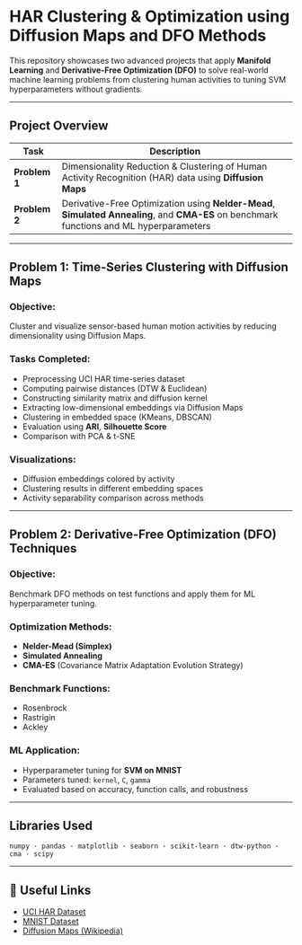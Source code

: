 #  HAR Clustering & Optimization using Diffusion Maps and DFO Methods

This repository showcases two advanced projects that apply **Manifold Learning** and **Derivative-Free Optimization (DFO)** to solve real-world machine learning problems from clustering human activities to tuning SVM hyperparameters without gradients.

---

## Project Overview

| Task | Description |
|------|-------------|
| **Problem 1** | Dimensionality Reduction & Clustering of Human Activity Recognition (HAR) data using **Diffusion Maps** |
| **Problem 2** | Derivative-Free Optimization using **Nelder-Mead**, **Simulated Annealing**, and **CMA-ES** on benchmark functions and ML hyperparameters |

---

## Problem 1: Time-Series Clustering with Diffusion Maps

### Objective:
Cluster and visualize sensor-based human motion activities by reducing dimensionality using Diffusion Maps.

### Tasks Completed:
- Preprocessing UCI HAR time-series dataset
- Computing pairwise distances (DTW & Euclidean)
- Constructing similarity matrix and diffusion kernel
- Extracting low-dimensional embeddings via Diffusion Maps
- Clustering in embedded space (KMeans, DBSCAN)
- Evaluation using **ARI**, **Silhouette Score**
- Comparison with PCA & t-SNE

### Visualizations:
- Diffusion embeddings colored by activity
- Clustering results in different embedding spaces
- Activity separability comparison across methods

---

## Problem 2: Derivative-Free Optimization (DFO) Techniques

### Objective:
Benchmark DFO methods on test functions and apply them for ML hyperparameter tuning.

### Optimization Methods:
- **Nelder-Mead (Simplex)**
- **Simulated Annealing**
- **CMA-ES** (Covariance Matrix Adaptation Evolution Strategy)

### Benchmark Functions:
- Rosenbrock
- Rastrigin
- Ackley

### ML Application:
- Hyperparameter tuning for **SVM on MNIST**
- Parameters tuned: `kernel`, `C`, `gamma`
- Evaluated based on accuracy, function calls, and robustness

---

## Libraries Used

```
numpy · pandas · matplotlib · seaborn · scikit-learn · dtw-python · cma · scipy
```

---

## 🔗 Useful Links

- [UCI HAR Dataset](https://archive.ics.uci.edu/ml/datasets/human+activity+recognition+using+smartphones)
- [MNIST Dataset](http://yann.lecun.com/exdb/mnist/)
- [Diffusion Maps (Wikipedia)](https://en.wikipedia.org/wiki/Diffusion_map)

